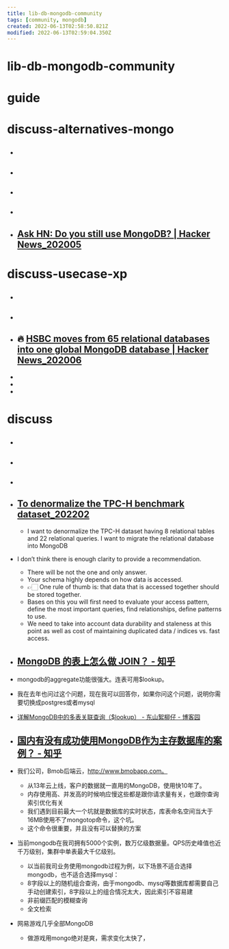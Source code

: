 ```yaml
---
title: lib-db-mongodb-community
tags: [community, mongodb]
created: 2022-06-13T02:58:50.821Z
modified: 2022-06-13T02:59:04.350Z
---
```


# lib-db-mongodb-community

# guide

# discuss-alternatives-mongo
- ## 

- ## 

- ## 

- ## 

- ## [Ask HN: Do you still use MongoDB? | Hacker News_202005](https://news.ycombinator.com/item?id=23270429)

# discuss-usecase-xp
- ## 

- ## 

- ## 🔥 [HSBC moves from 65 relational databases into one global MongoDB database | Hacker News_202006](https://news.ycombinator.com/item?id=23507197)
- 
- 
- 
# discuss
- ## 

- ## 

- ## 

- ## [To denormalize the TPC-H benchmark dataset_202202](https://www.mongodb.com/community/forums/t/to-denormalize-the-tpc-h-benchmark-dataset/147309)
  - I want to denormalize the TPC-H dataset having 8 relational tables and 22 relational queries. I want to migrate the relational database into MongoDB
- I don’t think there is enough clarity to provide a recommendation. 
  - There will be not the one and only answer. 
  - Your schema highly depends on how data is accessed. 
  - 👉🏻 One rule of thumb is: that data that is accessed together should be stored together. 
  - Bases on this you will first need to evaluate your access pattern, define the most important queries, find relationships, define patterns to use. 
  - We need to take into account data durability and staleness at this point as well as cost of maintaining duplicated data / indices vs. fast access.

- ## [MongoDB 的表上怎么做 JOIN？ - 知乎](https://www.zhihu.com/question/486997525/answers/updated)
- mongodb的aggregate功能很强大。连表可用$lookup。
- 我在去年也问过这个问题，现在我可以回答你，如果你问这个问题，说明你需要切换成postgres或者mysql

- [详解MongoDB中的多表关联查询（$lookup） - 东山絮柳仔 - 博客园](https://www.cnblogs.com/xuliuzai/p/10055535.html)

- ## [国内有没有成功使用MongoDB作为主存数据库的案例？ - 知乎](https://www.zhihu.com/question/35635370/answers/updated)
- 我们公司，Bmob后端云，http://www.bmobapp.com。 
  - 从13年云上线，客户的数据就一直用的MongoDB，使用快10年了。 
  - 内存使用高、并发高的时候响应慢这些都是跟你请求量有关，也跟你查询索引优化有关
  - 我们遇到目前最大一个坑就是数据库的实时状态，库表命名空间当大于16MB使用不了mongotop命令，这个坑。
  - 这个命令很重要，并且没有可以替换的方案
- 当前mongodb在我司拥有5000个实例，数万亿级数据量。QPS历史峰值也近千万级别，集群中单表最大千亿级别。
  - 以当前我司业务使用mongodb过程为例，以下场景不适合选择mongodb，也不适合选择mysql：
  - 8字段以上的随机组合查询，由于mongodb、mysql等数据库都需要自己手动创建索引，8字段以上的组合情况太大，因此索引不容易建
  - 非前缀匹配的模糊查询
  - 全文检索
- 网易游戏几乎全部MongoDB
  - 做游戏用mongo绝对是爽，需求变化太快了，
